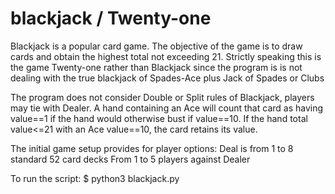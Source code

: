 # blackjack / Twenty-one

Blackjack is a popular card game. The objective of the game is to draw cards and obtain the highest total not exceeding 21.
Strictly speaking this is the game Twenty-one rather than Blackjack since the program is
is not dealing with the true blackjack of Spades-Ace plus Jack of Spades or Clubs

The program does not consider Double or Split rules of Blackjack, players may tie with Dealer.
A hand containing an Ace will count that card as having value==1 if the hand would otherwise
bust if value==10. If the hand total value<=21 with an Ace value==10, the card retains its
value.

The initial game setup provides for player options:
    Deal is from 1 to 8 standard 52 card decks
    From 1 to 5 players against Dealer

To run the script:
    $ python3 blackjack.py
